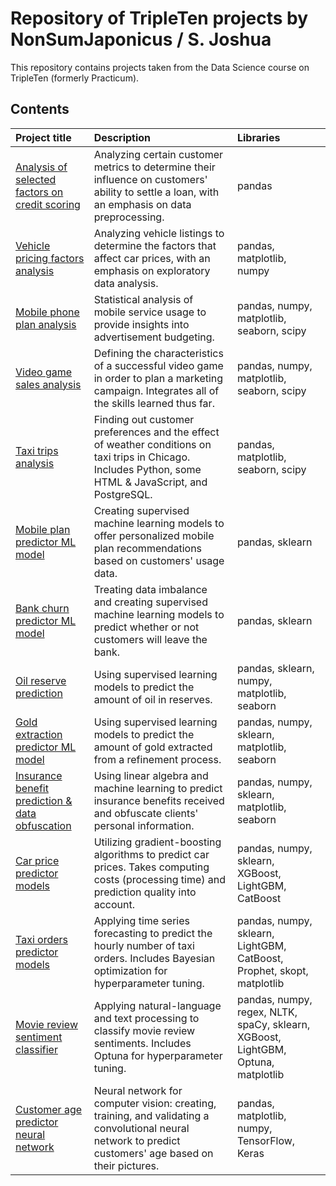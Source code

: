 # Repository of TripleTen projects by NonSumJaponicus / S. Joshua
This repository contains projects taken from the Data Science course on TripleTen (formerly Practicum).

## Contents
| Project title         | Description                                                                                 | Libraries                      |
|:--------------------- |:------------------------------------------------------------------------------------------- |:------------------------------ |
|[Analysis of selected factors on credit scoring](https://github.com/NonSumJaponicus/Practicum/tree/main/06%20-%20Cab%20trips%20analysis)|Analyzing certain customer metrics to determine their influence on customers' ability to settle a loan, with an emphasis on data preprocessing.|pandas|
|[Vehicle pricing factors analysis](https://github.com/NonSumJaponicus/Practicum/tree/main/03%20-%20Vehicle%20price%20factors%20analysis)|Analyzing vehicle listings to determine the factors that affect car prices, with an emphasis on exploratory data analysis.|pandas, matplotlib, numpy|
|[Mobile phone plan analysis](https://github.com/NonSumJaponicus/Practicum/tree/main/04%20-%20Mobile%20phone%20plan%20analysis)|Statistical analysis of mobile service usage to provide insights into advertisement budgeting.|pandas, numpy, matplotlib, seaborn, scipy|
|[Video game sales analysis](https://github.com/NonSumJaponicus/Practicum/tree/main/05%20-%20Video%20game%20sales%20analysis)|Defining the characteristics of a successful video game in order to plan a marketing campaign. Integrates all of the skills learned thus far.|pandas, numpy, matplotlib, seaborn, scipy|
|[Taxi trips analysis](https://github.com/NonSumJaponicus/Practicum/tree/main/06%20-%20Taxi%20trips%20analysis)|Finding out customer preferences and the effect of weather conditions on taxi trips in Chicago. Includes Python, some HTML & JavaScript, and PostgreSQL.|pandas, matplotlib, seaborn, scipy|
|[Mobile plan predictor ML model](https://github.com/NonSumJaponicus/Practicum/tree/main/07%20-%20Mobile%20plan%20predictor%20ML%20model)|Creating supervised machine learning models to offer personalized mobile plan recommendations based on customers' usage data.|pandas, sklearn|
|[Bank churn predictor ML model](https://github.com/NonSumJaponicus/Practicum/tree/main/08%20-%20Bank%20churn%20predictor%20ML%20model)|Treating data imbalance and creating supervised machine learning models to predict whether or not customers will leave the bank.|pandas, sklearn|
|[Oil reserve prediction](https://github.com/NonSumJaponicus/Practicum/tree/main/09%20-%20Oil%20reserve%20prediction)|Using supervised learning models to predict the amount of oil in reserves.|pandas, sklearn, numpy, matplotlib, seaborn|
|[Gold extraction predictor ML model](https://github.com/NonSumJaponicus/Practicum/tree/main/10%20-%20Gold%20extraction%20predictor%20ML%20model)|Using supervised learning models to predict the amount of gold extracted from a refinement process.|pandas, numpy, sklearn, matplotlib, seaborn|
|[Insurance benefit prediction & data obfuscation](https://github.com/NonSumJaponicus/Practicum/tree/main/11%20-%20Insurance%20benefit%20prediction%20and%20data%20obfuscation)|Using linear algebra and machine learning to predict insurance benefits received and obfuscate clients' personal information.|pandas, numpy, sklearn, matplotlib, seaborn|
|[Car price predictor models](https://github.com/NonSumJaponicus/Practicum/tree/main/12%20-%20Car%20price%20predictor%20models)|Utilizing gradient-boosting algorithms to predict car prices. Takes computing costs (processing time) and prediction quality into account.|pandas, numpy, sklearn, XGBoost, LightGBM, CatBoost|
|[Taxi orders predictor models](https://github.com/NonSumJaponicus/Practicum/tree/main/13%20-%20Taxi%20order%20predictor%20models)|Applying time series forecasting to predict the hourly number of taxi orders. Includes Bayesian optimization for hyperparameter tuning.|pandas, numpy, sklearn, LightGBM, CatBoost, Prophet, skopt, matplotlib|
|[Movie review sentiment classifier](https://github.com/NonSumJaponicus/Practicum/tree/main/14%20-%20Movie%20review%20sentiment%20classifier)|Applying natural-language and text processing to classify movie review sentiments. Includes Optuna for hyperparameter tuning.|pandas, numpy, regex, NLTK, spaCy, sklearn, XGBoost, LightGBM, Optuna, matplotlib|
|[Customer age predictor neural network](https://github.com/NonSumJaponicus/Practicum/tree/main/15%20-%20Customer%20age%20predictor)|Neural network for computer vision: creating, training, and validating a convolutional neural network to predict customers' age based on their pictures.|pandas, matplotlib, numpy, TensorFlow, Keras|
